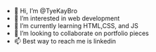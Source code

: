 - 👋 Hi, I’m @TyeKayBro
- 👀 I’m interested in web development
- 🌱 I’m currently learning HTML,CSS, and JS
- 💞️ I’m looking to collaborate on portfolio pieces 
- 📫 Best way to reach me is linkedin 

<!---
TyeKayBro/TyeKayBro is a ✨ special ✨ repository because its `README.md` (this file) appears on your GitHub profile.
You can click the Preview link to take a look at your changes.
--->

